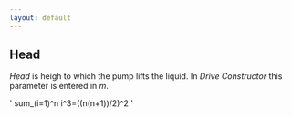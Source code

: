 ```yaml
---
layout: default
---
```


## Head
*Head* is heigh to which the pump lifts the liquid. In *Drive Constructor* this parameter is entered in *m*.

'
  sum_(i=1)^n i^3=((n(n+1))/2)^2
'
